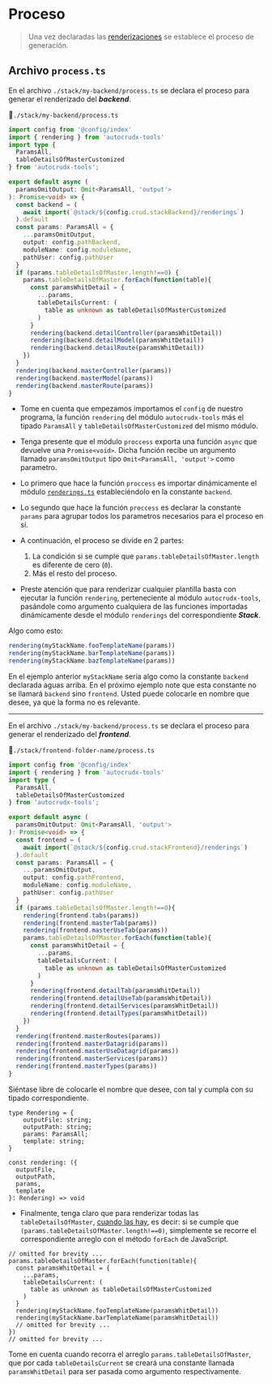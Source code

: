 # Proceso

>Una vez declaradas las [renderizaciones](./renderings.html) se establece el proceso de generación.

## Archivo `process.ts`

En el archivo `./stack/my-backend/process.ts` se declara el proceso para generar el renderizado del **_backend_**.

📃`./stack/my-backend/process.ts`
```ts
import config from '@config/index'
import { rendering } from 'autocrudx-tools'
import type {
  ParamsAll,
  tableDetailsOfMasterCustomized
} from 'autocrudx-tools';

export default async (
  paramsOmitOutput: Omit<ParamsAll, 'output'>
): Promise<void> => {
  const backend = (
    await import(`@stack/${config.crud.stackBackend}/renderings`)
  ).default
  const params: ParamsAll = {
    ...paramsOmitOutput,
    output: config.pathBackend,
    moduleName: config.moduleName,
    pathUser: config.pathUser
  }
  if (params.tableDetailsOfMaster.length!==0) {
    params.tableDetailsOfMaster.forEach(function(table){
      const paramsWhitDetail = {
        ...params,
        tableDetailsCurrent: (
          table as unknown as tableDetailsOfMasterCustomized
        )
      }
      rendering(backend.detailController(paramsWhitDetail))
      rendering(backend.detailModel(paramsWhitDetail))
      rendering(backend.detailRoute(paramsWhitDetail))
    })
  }
  rendering(backend.masterController(params))
  rendering(backend.masterModel(params))
  rendering(backend.masterRoute(params))
}
```

- Tome en cuenta que empezamos importamos el `config` de nuestro programa, la función `rendering` del módulo `autocrudx-tools` más el tipado `ParamsAll` y `tableDetailsOfMasterCustomized` del mismo módulo.

- Tenga presente que el módulo `proccess` exporta una función `async` que devuelve una `Promise<void>`. Dicha función recibe un argumento llamado `paramsOmitOutput` tipo `Omit<ParamsAll, 'output'>` como parametro.

- Lo primero que hace la función `proccess` es importar dinámicamente el módulo [`renderings.ts`](./renderings.html) estableciéndolo en la constante `backend`.

- Lo segundo que hace la función `proccess` es declarar la constante `params` para agrupar todos los parametros necesarios para el proceso en sí.

- A continuación, el proceso se divide en 2 partes: 
    1. La condición si se cumple que `params.tableDetailsOfMaster.length` es diferente de cero (`0`).
    2. Más el resto del proceso.

- Preste atención que para renderizar cualquier plantilla basta con ejecutar la función `rendering`, perteneciente al módulo `autocrudx-tools`, pasándole como argumento cualquiera de las funciones importadas dinámicamente desde el módulo `renderings` del correspondiente **_Stack_**.

Algo como esto:

```ts
rendering(myStackName.fooTemplateName(params))
rendering(myStackName.barTemplateName(params))
rendering(myStackName.bazTemplateName(params))
```

En el ejemplo anterior `myStackName` sería algo como la constante `backend` declarada aguas arriba. En el próximo ejemplo note que esta constante no se llamará `backend` sino `frontend`. Usted puede colocarle en nombre que desee, ya que la forma no es relevante.

---

En el archivo `./stack/my-backend/process.ts` se declara el proceso para generar el renderizado del **_frontend_**.

📃`./stack/frontend-folder-name/process.ts`
```ts
import config from '@config/index'
import { rendering } from 'autocrudx-tools'
import type {
  ParamsAll,
  tableDetailsOfMasterCustomized
} from 'autocrudx-tools';

export default async (
  paramsOmitOutput: Omit<ParamsAll, 'output'>
): Promise<void> => {
  const frontend = (
    await import(`@stack/${config.crud.stackFrontend}/renderings`)
  ).default
  const params: ParamsAll = {
    ...paramsOmitOutput,
    output: config.pathFrontend,
    moduleName: config.moduleName,
    pathUser: config.pathUser
  }
  if (params.tableDetailsOfMaster.length!==0){
    rendering(frontend.tabs(params))
    rendering(frontend.masterTab(params))
    rendering(frontend.masterUseTab(params))
    params.tableDetailsOfMaster.forEach(function(table){
      const paramsWhitDetail = {
        ...params,
        tableDetailsCurrent: (
          table as unknown as tableDetailsOfMasterCustomized
        )
      }     
      rendering(frontend.detailTab(paramsWhitDetail))
      rendering(frontend.detailUseTab(paramsWhitDetail))      
      rendering(frontend.detailServices(paramsWhitDetail))
      rendering(frontend.detailTypes(paramsWhitDetail))      
    })
  } 
  rendering(frontend.masterRoutes(params))
  rendering(frontend.masterDatagrid(params))
  rendering(frontend.masterUseDatagrid(params))
  rendering(frontend.masterServices(params))
  rendering(frontend.masterTypes(params))
}
```

Siéntase libre de colocarle el nombre que desee, con tal y cumpla con su tipado correspondiente.

```ts{8,9,10,11,12,13}
type Rendering = {
    outputFile: string;
    outputPath: string;
    params: ParamsAll;
    template: string;
}

const rendering: ({
  outputFile,
  outputPath,
  params,
  template
}: Rendering) => void
```

- Finalmente, tenga claro que para renderizar todas las `tableDetailsOfMaster`, [cuando las hay](../autocrudx-tools/table-information.html#ejemplo-avanzado), es decir: si se cumple que `(params.tableDetailsOfMaster.length!==0)`, simplemente se recorre el correspondiente arreglo con el método `forEach` de JavaScript.

```ts{2}
// omitted for brevity ...
params.tableDetailsOfMaster.forEach(function(table){
  const paramsWhitDetail = {
    ...params,
    tableDetailsCurrent: (
      table as unknown as tableDetailsOfMasterCustomized
    )
  }
  rendering(myStackName.fooTemplateName(paramsWhitDetail))
  rendering(myStackName.barTemplateName(paramsWhitDetail))
  // omitted for brevity ...     
})
// omitted for brevity ...
```

Tome en cuenta cuando recorra el arreglo `params.tableDetailsOfMaster`, que por cada `tableDetailsCurrent` se creará una constante llamada `paramsWhitDetail` para ser pasada como argumento respectivamente.
